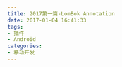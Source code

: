 ```yaml
---
title: 2017第一篇-LomBok Annotation
date: 2017-01-04 16:41:33
tags:
- 插件
- Android
categories: 
- 移动开发
---
```

